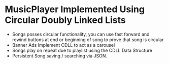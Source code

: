 # MusicPlayer Implemented Using Circular Doubly Linked Lists
- Songs posses circular functionality, you can use fast forward and rewind buttons at end or beginning of song to prove that song is circular
- Banner Ads Implement CDLL to act as a carousel
- Songs play on repeat due to playlist using the CDLL Data Structure
- Persistent Song saving / searching via JSON.
